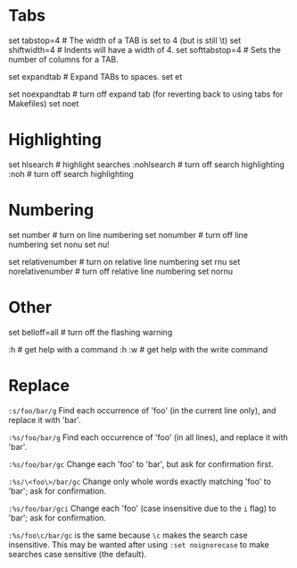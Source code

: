 # Tabs
set tabstop=4       # The width of a TAB is set to 4 (but is still \t)
set shiftwidth=4    # Indents will have a width of 4.
set softtabstop=4   # Sets the number of columns for a TAB.

set expandtab       # Expand TABs to spaces.
set et

set noexpandtab     # turn off expand tab (for reverting back to using tabs for Makefiles)
set noet

# Highlighting
set hlsearch        # highlight searches
:nohlsearch         # turn off search highlighting
:noh                # turn off search highlighting

# Numbering
set number      # turn on line numbering
set nonumber    # turn off line numbering
set nonu
set nu!

set relativenumber    # turn on relative line numbering
set rnu
set norelativenumber  # turn off relative line numbering
set nornu

# Other
set belloff=all    # turn off the flashing warning

:h       # get help with a command
:h :w    # get help with the write command


# Replace
`:s/foo/bar/g`
Find each occurrence of 'foo' (in the current line only), and replace it with 'bar'.

`:%s/foo/bar/g`
Find each occurrence of 'foo' (in all lines), and replace it with 'bar'.

`:%s/foo/bar/gc`
Change each 'foo' to 'bar', but ask for confirmation first.

`:%s/\<foo\>/bar/gc`
Change only whole words exactly matching 'foo' to 'bar'; ask for confirmation.

`:%s/foo/bar/gci`
Change each 'foo' (case insensitive due to the `i` flag) to 'bar'; ask for confirmation.

`:%s/foo\c/bar/gc` is the same because `\c` makes the search case insensitive.
This may be wanted after using `:set noignorecase` to make searches case sensitive (the default).
